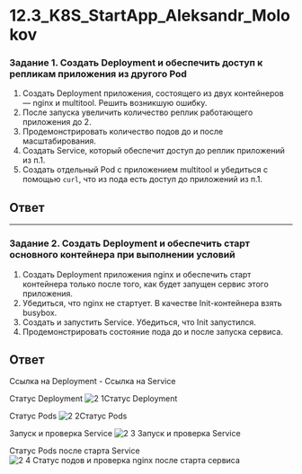 # 12.3_K8S_StartApp_Aleksandr_Molokov

### Задание 1. Создать Deployment и обеспечить доступ к репликам приложения из другого Pod

1. Создать Deployment приложения, состоящего из двух контейнеров — nginx и multitool. Решить возникшую ошибку.
2. После запуска увеличить количество реплик работающего приложения до 2.
3. Продемонстрировать количество подов до и после масштабирования.
4. Создать Service, который обеспечит доступ до реплик приложений из п.1.
5. Создать отдельный Pod с приложением multitool и убедиться с помощью `curl`, что из пода есть доступ до приложений из п.1.

## Ответ

------

### Задание 2. Создать Deployment и обеспечить старт основного контейнера при выполнении условий

1. Создать Deployment приложения nginx и обеспечить старт контейнера только после того, как будет запущен сервис этого приложения.
2. Убедиться, что nginx не стартует. В качестве Init-контейнера взять busybox.
3. Создать и запустить Service. Убедиться, что Init запустился.
4. Продемонстрировать состояние пода до и после запуска сервиса.

## Ответ

Ссылка на Deployment - 
Ссылка на Service

Статус Deployment
![2 1Статус Deployment](https://github.com/ALEMOLOKOV/12.3_K8S_StartApp_Aleksandr_Molokov/assets/109212419/905b8856-c057-4533-be9f-7b9fd15ee283)

Статус Pods
![2 2Статус Pods](https://github.com/ALEMOLOKOV/12.3_K8S_StartApp_Aleksandr_Molokov/assets/109212419/85829aea-6b3f-49df-bee4-a8aa5c0928da)

Запуск и проверка Service
![2 3 Запуск и проверка Service](https://github.com/ALEMOLOKOV/12.3_K8S_StartApp_Aleksandr_Molokov/assets/109212419/68ddc692-bbf8-4325-b6b4-b077aae05c06)

Статус Pods после старта Service
![2 4 Статус подов и проверка nginx после старта сервиса](https://github.com/ALEMOLOKOV/12.3_K8S_StartApp_Aleksandr_Molokov/assets/109212419/6c0349fb-e867-4d65-8f40-1db1618f70b8)



